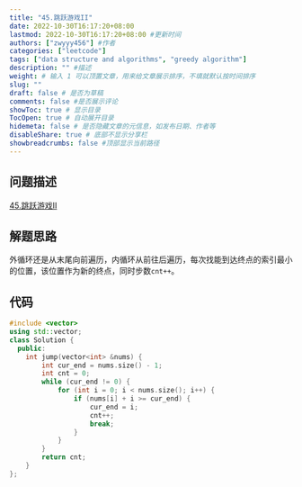 ```yaml
---
title: "45.跳跃游戏II"
date: 2022-10-30T16:17:20+08:00
lastmod: 2022-10-30T16:17:20+08:00 #更新时间
authors: ["zwyyy456"] #作者
categories: ["leetcode"]
tags: ["data structure and algorithms", "greedy algorithm"]
description: "" #描述
weight: # 输入 1 可以顶置文章，用来给文章展示排序，不填就默认按时间排序
slug: ""
draft: false # 是否为草稿
comments: false #是否展示评论
showToc: true # 显示目录
TocOpen: true # 自动展开目录
hidemeta: false # 是否隐藏文章的元信息，如发布日期、作者等
disableShare: true # 底部不显示分享栏
showbreadcrumbs: false #顶部显示当前路径
---
```

## 问题描述
[45.跳跃游戏II](https://leetcode.cn/problems/jump-game-ii/)

## 解题思路
外循环还是从末尾向前遍历，内循环从前往后遍历，每次找能到达终点的索引最小的位置，该位置作为新的终点，同时步数`cnt++`。

## 代码
```cpp
#include <vector>
using std::vector;
class Solution {
  public:
    int jump(vector<int> &nums) {
        int cur_end = nums.size() - 1;
        int cnt = 0;
        while (cur_end != 0) {
            for (int i = 0; i < nums.size(); i++) {
                if (nums[i] + i >= cur_end) {
                    cur_end = i;
                    cnt++;
                    break;
                }
            }
        }
        return cnt;
    }
};
```

